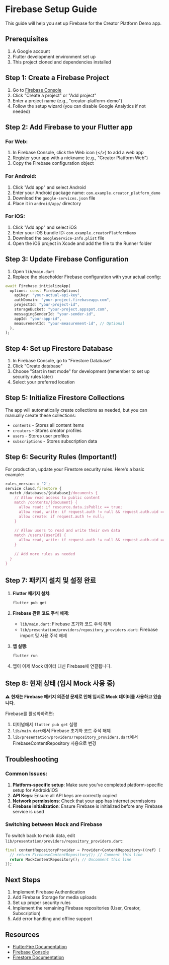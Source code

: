 # Firebase Setup Guide

This guide will help you set up Firebase for the Creator Platform Demo app.

## Prerequisites

1. A Google account
2. Flutter development environment set up
3. This project cloned and dependencies installed

## Step 1: Create a Firebase Project

1. Go to [Firebase Console](https://console.firebase.google.com/)
2. Click "Create a project" or "Add project"
3. Enter a project name (e.g., "creator-platform-demo")
4. Follow the setup wizard (you can disable Google Analytics if not needed)

## Step 2: Add Firebase to your Flutter app

### For Web:

1. In Firebase Console, click the Web icon (</>) to add a web app
2. Register your app with a nickname (e.g., "Creator Platform Web")
3. Copy the Firebase configuration object

### For Android:

1. Click "Add app" and select Android
2. Enter your Android package name: `com.example.creator_platform_demo`
3. Download the `google-services.json` file
4. Place it in `android/app/` directory

### For iOS:

1. Click "Add app" and select iOS
2. Enter your iOS bundle ID: `com.example.creatorPlatformDemo`
3. Download the `GoogleService-Info.plist` file
4. Open the iOS project in Xcode and add the file to the Runner folder

## Step 3: Update Firebase Configuration

1. Open `lib/main.dart`
2. Replace the placeholder Firebase configuration with your actual config:

```dart
await Firebase.initializeApp(
  options: const FirebaseOptions(
    apiKey: "your-actual-api-key",
    authDomain: "your-project.firebaseapp.com",
    projectId: "your-project-id",
    storageBucket: "your-project.appspot.com",
    messagingSenderId: "your-sender-id",
    appId: "your-app-id",
    measurementId: "your-measurement-id", // Optional
  ),
);
```

## Step 4: Set up Firestore Database

1. In Firebase Console, go to "Firestore Database"
2. Click "Create database"
3. Choose "Start in test mode" for development (remember to set up security rules later)
4. Select your preferred location

## Step 5: Initialize Firestore Collections

The app will automatically create collections as needed, but you can manually create these collections:

- `contents` - Stores all content items
- `creators` - Stores creator profiles
- `users` - Stores user profiles
- `subscriptions` - Stores subscription data

## Step 6: Security Rules (Important!)

For production, update your Firestore security rules. Here's a basic example:

```javascript
rules_version = '2';
service cloud.firestore {
  match /databases/{database}/documents {
    // Allow read access to public content
    match /contents/{document} {
      allow read: if resource.data.isPublic == true;
      allow read, write: if request.auth != null && request.auth.uid == resource.data.creatorId;
      allow create: if request.auth != null;
    }
    
    // Allow users to read and write their own data
    match /users/{userId} {
      allow read, write: if request.auth != null && request.auth.uid == userId;
    }
    
    // Add more rules as needed
  }
}
```

## Step 7: 패키지 설치 및 설정 완료

1. **Flutter 패키지 설치**:
   ```bash
   flutter pub get
   ```

2. **Firebase 관련 코드 주석 해제**:
   - `lib/main.dart`: Firebase 초기화 코드 주석 해제
   - `lib/presentation/providers/repository_providers.dart`: Firebase import 및 사용 주석 해제

3. **앱 실행**:
   ```bash
   flutter run
   ```

4. 앱이 이제 Mock 데이터 대신 Firebase에 연결됩니다.

## Step 8: 현재 상태 (임시 Mock 사용 중)

⚠️ **현재는 Firebase 패키지 의존성 문제로 인해 임시로 Mock 데이터를 사용하고 있습니다.**

Firebase를 활성화하려면:
1. 터미널에서 `flutter pub get` 실행
2. `lib/main.dart`에서 Firebase 초기화 코드 주석 해제
3. `lib/presentation/providers/repository_providers.dart`에서 FirebaseContentRepository 사용으로 변경

## Troubleshooting

### Common Issues:

1. **Platform-specific setup**: Make sure you've completed platform-specific setup for Android/iOS
2. **API Keys**: Ensure all API keys are correctly copied
3. **Network permissions**: Check that your app has internet permissions
4. **Firebase initialization**: Ensure Firebase is initialized before any Firebase service is used

### Switching between Mock and Firebase

To switch back to mock data, edit `lib/presentation/providers/repository_providers.dart`:

```dart
final contentRepositoryProvider = Provider<ContentRepository>((ref) {
  // return FirebaseContentRepository(); // Comment this line
  return MockContentRepository(); // Uncomment this line
});
```

## Next Steps

1. Implement Firebase Authentication
2. Add Firebase Storage for media uploads
3. Set up proper security rules
4. Implement the remaining Firebase repositories (User, Creator, Subscription)
5. Add error handling and offline support

## Resources

- [FlutterFire Documentation](https://firebase.flutter.dev/)
- [Firebase Console](https://console.firebase.google.com/)
- [Firestore Documentation](https://firebase.google.com/docs/firestore)
